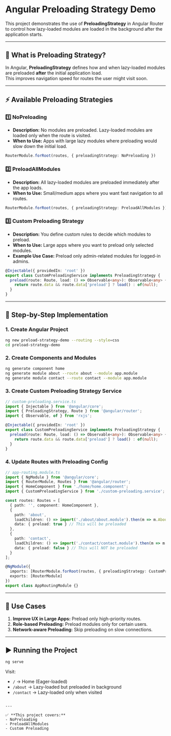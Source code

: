 # Angular Preloading Strategy Demo

This project demonstrates the use of **PreloadingStrategy** in Angular Router to control how lazy-loaded modules are loaded in the background after the application starts.

---

## 📌 What is Preloading Strategy?
In Angular, **PreloadingStrategy** defines how and when lazy-loaded modules are preloaded **after** the initial application load.  
This improves navigation speed for routes the user might visit soon.

---

## ⚡ Available Preloading Strategies

### 1️⃣ NoPreloading
- **Description:** No modules are preloaded. Lazy-loaded modules are loaded only when the route is visited.
- **When to Use:** Apps with large lazy modules where preloading would slow down the initial load.
```ts
RouterModule.forRoot(routes, { preloadingStrategy: NoPreloading })
```

### 2️⃣ PreloadAllModules
- **Description:** All lazy-loaded modules are preloaded immediately after the app loads.
- **When to Use:** Small/medium apps where you want fast navigation to all routes.
```ts
RouterModule.forRoot(routes, { preloadingStrategy: PreloadAllModules })
```

### 3️⃣ Custom Preloading Strategy
- **Description:** You define custom rules to decide which modules to preload.
- **When to Use:** Large apps where you want to preload only selected modules.
- **Example Use Case:** Preload only admin-related modules for logged-in admins.
```ts
@Injectable({ providedIn: 'root' })
export class CustomPreloadingService implements PreloadingStrategy {
  preload(route: Route, load: () => Observable<any>): Observable<any> {
    return route.data && route.data['preload'] ? load() : of(null);
  }
}
```

---

## 🚀 Step-by-Step Implementation

### 1. Create Angular Project
```bash
ng new preload-strategy-demo --routing --style=css
cd preload-strategy-demo
```

### 2. Create Components and Modules
```bash
ng generate component home
ng generate module about --route about --module app.module
ng generate module contact --route contact --module app.module
```

### 3. Create Custom Preloading Strategy Service
```ts
// custom-preloading.service.ts
import { Injectable } from '@angular/core';
import { PreloadingStrategy, Route } from '@angular/router';
import { Observable, of } from 'rxjs';

@Injectable({ providedIn: 'root' })
export class CustomPreloadingService implements PreloadingStrategy {
  preload(route: Route, load: () => Observable<any>): Observable<any> {
    return route.data && route.data['preload'] ? load() : of(null);
  }
}
```

### 4. Update Routes with Preloading Config
```ts
// app-routing.module.ts
import { NgModule } from '@angular/core';
import { RouterModule, Routes } from '@angular/router';
import { HomeComponent } from './home/home.component';
import { CustomPreloadingService } from './custom-preloading.service';

const routes: Routes = [
  { path: '', component: HomeComponent },
  {
    path: 'about',
    loadChildren: () => import('./about/about.module').then(m => m.AboutModule),
    data: { preload: true } // This will be preloaded
  },
  {
    path: 'contact',
    loadChildren: () => import('./contact/contact.module').then(m => m.ContactModule),
    data: { preload: false } // This will NOT be preloaded
  }
];

@NgModule({
  imports: [RouterModule.forRoot(routes, { preloadingStrategy: CustomPreloadingService })],
  exports: [RouterModule]
})
export class AppRoutingModule {}
```

---

## 🎯 Use Cases

1. **Improve UX in Large Apps:** Preload only high-priority routes.
2. **Role-based Preloading:** Preload modules only for certain users.
3. **Network-aware Preloading:** Skip preloading on slow connections.

---

## ▶ Running the Project
```bash
ng serve
```
Visit:
- `/` → Home (Eager-loaded)
- `/about` → Lazy-loaded but preloaded in background
- `/contact` → Lazy-loaded only when visited
```

---

✅ **This project covers:**  
- NoPreloading  
- PreloadAllModules  
- Custom Preloading  